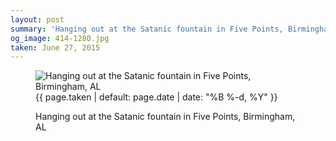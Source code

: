 ```yaml
---
layout: post
summary: 'Hanging out at the Satanic fountain in Five Points, Birmingham, AL'
og_image: 414-1280.jpg
taken: June 27, 2015
---
```


<figure class="post" data-src="{{ site.assets_url }}/{{ page.og_image }}">
<img alt="Hanging out at the Satanic fountain in Five Points, Birmingham, AL" sizes="(min-width: 700px) 50vw, calc(100vw - 2rem)" src="{{ site.assets_url }}/414-640.jpg" srcset="{{ site.assets_url }}/414-1280.jpg 1280w, {{ site.assets_url }}/414-960.jpg 960w, {{ site.assets_url }}/414-640.jpg 640w, {{ site.assets_url }}/414-320.jpg 320w"/>
<figcaption>
<time>{{ page.taken | default: page.date | date: "%B %-d, %Y" }}</time>
<p>Hanging out at the Satanic fountain in Five Points, Birmingham, AL</p>
</figcaption>
</figure>
